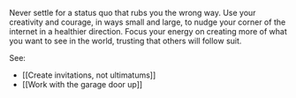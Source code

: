 Never settle for a status quo that rubs you the wrong way. Use your creativity and courage, in ways small and large, to nudge your corner of the internet in a healthier direction. Focus your energy on creating more of what you want to see in the world, trusting that others will follow suit.

See: 

- [[Create invitations, not ultimatums]]
- [[Work with the garage door up]]